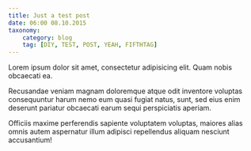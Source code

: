 ```yaml
---
title: Just a test post
date: 06:00 08.10.2015
taxonomy:
    category: blog
    tag: [DIY, TEST, POST, YEAH, FIFTHTAG]
---
```

Lorem ipsum dolor sit amet, consectetur adipisicing elit. Quam nobis obcaecati ea. 

Recusandae veniam magnam doloremque atque odit inventore voluptas consequuntur harum nemo eum quasi fugiat natus, sunt, sed eius enim deserunt pariatur obcaecati earum sequi perspiciatis aperiam. 

Officiis maxime perferendis sapiente voluptatem voluptas, maiores alias omnis autem aspernatur illum adipisci repellendus aliquam nesciunt accusantium!
